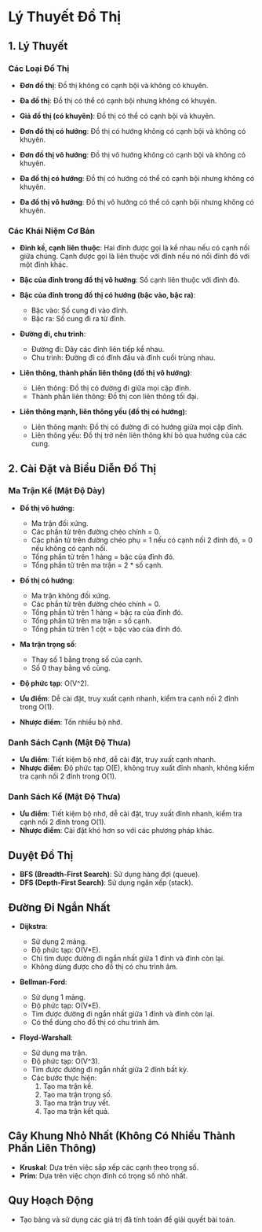 # Lý Thuyết Đồ Thị

## 1. Lý Thuyết

### Các Loại Đồ Thị

- **Đơn đồ thị**: Đồ thị không có cạnh bội và không có khuyên.
- **Đa đồ thị**: Đồ thị có thể có cạnh bội nhưng không có khuyên.
- **Giả đồ thị (có khuyên)**: Đồ thị có thể có cạnh bội và khuyên.

- **Đơn đồ thị có hướng**: Đồ thị có hướng không có cạnh bội và không có khuyên.
- **Đơn đồ thị vô hướng**: Đồ thị vô hướng không có cạnh bội và không có khuyên.
- **Đa đồ thị có hướng**: Đồ thị có hướng có thể có cạnh bội nhưng không có khuyên.
- **Đa đồ thị vô hướng**: Đồ thị vô hướng có thể có cạnh bội nhưng không có khuyên.

### Các Khái Niệm Cơ Bản

- **Đỉnh kề, cạnh liên thuộc**: Hai đỉnh được gọi là kề nhau nếu có cạnh nối giữa chúng. Cạnh được gọi là liên thuộc với đỉnh nếu nó nối đỉnh đó với một đỉnh khác.
- **Bậc của đỉnh trong đồ thị vô hướng**: Số cạnh liên thuộc với đỉnh đó.
- **Bậc của đỉnh trong đồ thị có hướng (bậc vào, bậc ra)**: 
  - Bậc vào: Số cung đi vào đỉnh.
  - Bậc ra: Số cung đi ra từ đỉnh.

- **Đường đi, chu trình**: 
  - Đường đi: Dãy các đỉnh liên tiếp kề nhau.
  - Chu trình: Đường đi có đỉnh đầu và đỉnh cuối trùng nhau.

- **Liên thông, thành phần liên thông (đồ thị vô hướng)**:
  - Liên thông: Đồ thị có đường đi giữa mọi cặp đỉnh.
  - Thành phần liên thông: Đồ thị con liên thông tối đại.

- **Liên thông mạnh, liên thông yếu (đồ thị có hướng)**:
  - Liên thông mạnh: Đồ thị có đường đi có hướng giữa mọi cặp đỉnh.
  - Liên thông yếu: Đồ thị trở nên liên thông khi bỏ qua hướng của các cung.

## 2. Cài Đặt và Biểu Diễn Đồ Thị

### Ma Trận Kề (Mật Độ Dày)

- **Đồ thị vô hướng**:
  - Ma trận đối xứng.
  - Các phần tử trên đường chéo chính = 0.
  - Các phần tử trên đường chéo phụ = 1 nếu có cạnh nối 2 đỉnh đó, = 0 nếu không có cạnh nối.
  - Tổng phần tử trên 1 hàng = bậc của đỉnh đó.
  - Tổng phần tử trên ma trận = 2 * số cạnh.

- **Đồ thị có hướng**:
  - Ma trận không đối xứng.
  - Các phần tử trên đường chéo chính = 0.
  - Tổng phần tử trên 1 hàng = bậc ra của đỉnh đó.
  - Tổng phần tử trên ma trận = số cạnh.
  - Tổng phần tử trên 1 cột = bậc vào của đỉnh đó.

- **Ma trận trọng số**:
  - Thay số 1 bằng trọng số của cạnh.
  - Số 0 thay bằng vô cùng.

- **Độ phức tạp**: O(V^2).
- **Ưu điểm**: Dễ cài đặt, truy xuất cạnh nhanh, kiểm tra cạnh nối 2 đỉnh trong O(1).
- **Nhược điểm**: Tốn nhiều bộ nhớ.

### Danh Sách Cạnh (Mật Độ Thưa)

- **Ưu điểm**: Tiết kiệm bộ nhớ, dễ cài đặt, truy xuất cạnh nhanh.
- **Nhược điểm**: Độ phức tạp O(E), không truy xuất đỉnh nhanh, không kiểm tra cạnh nối 2 đỉnh trong O(1).

### Danh Sách Kề (Mật Độ Thưa)

- **Ưu điểm**: Tiết kiệm bộ nhớ, dễ cài đặt, truy xuất đỉnh nhanh, kiểm tra cạnh nối 2 đỉnh trong O(1).
- **Nhược điểm**: Cài đặt khó hơn so với các phương pháp khác.

## Duyệt Đồ Thị

- **BFS (Breadth-First Search)**: Sử dụng hàng đợi (queue).
- **DFS (Depth-First Search)**: Sử dụng ngăn xếp (stack).

## Đường Đi Ngắn Nhất

- **Dijkstra**:
  - Sử dụng 2 mảng.
  - Độ phức tạp: O(V*E).
  - Chỉ tìm được đường đi ngắn nhất giữa 1 đỉnh và đỉnh còn lại.
  - Không dùng được cho đồ thị có chu trình âm.

- **Bellman-Ford**:
  - Sử dụng 1 mảng.
  - Độ phức tạp: O(V*E).
  - Tìm được đường đi ngắn nhất giữa 1 đỉnh và đỉnh còn lại.
  - Có thể dùng cho đồ thị có chu trình âm.

- **Floyd-Warshall**:
  - Sử dụng ma trận.
  - Độ phức tạp: O(V^3).
  - Tìm được đường đi ngắn nhất giữa 2 đỉnh bất kỳ.
  - Các bước thực hiện:
    1. Tạo ma trận kề.
    2. Tạo ma trận trọng số.
    3. Tạo ma trận truy vết.
    4. Tạo ma trận kết quả.

## Cây Khung Nhỏ Nhất (Không Có Nhiều Thành Phần Liên Thông)

- **Kruskal**: Dựa trên việc sắp xếp các cạnh theo trọng số.
- **Prim**: Dựa trên việc chọn đỉnh có trọng số nhỏ nhất.

## Quy Hoạch Động

- Tạo bảng và sử dụng các giá trị đã tính toán để giải quyết bài toán.
